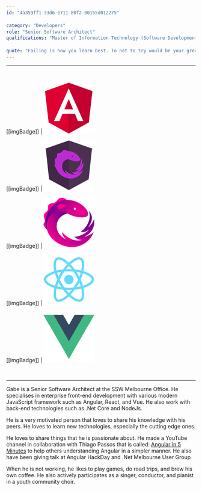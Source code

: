 ```yaml
---
id: "4a359ff1-33d6-e711-80f2-00155d012275"

category: "Developers"
role: "Senior Software Architect"
qualifications: "Master of Information Technology (Software Development)"

quote: "Failing is how you learn best. To not to try would be your greatest fall."
---
```


---

<br/>

[[imgBadge]]
| ![Angular Icon](../badges/Developer-angular.png)

[[imgBadge]]
| ![Ngrx Icon](../badges/Developer-ngrx.png)

[[imgBadge]]
| ![RxJs Icon](../badges/Developer-rxjs.png)

[[imgBadge]]
| ![React Icon](../badges/Developer-react.png)

[[imgBadge]]
| ![Vue.Js Icon](../badges/Developer-vuejs.png)

<br/>

---

Gabe is a Senior Software Architect at the SSW Melbourne Office. He specialises in enterprise front-end development with various modern JavaScript framework such as Angular, React, and Vue. He also work with back-end technologies such as .Net Core and NodeJs.

He is a very motivated person that loves to share his knowledge with his peers. He loves to learn new technologies, especially the cutting edge ones.

He loves to share things that he is passionate about. He made a YouTube channel in collaboration with Thiago Passos that is called: [Angular in 5 Minutes](https://www.youtube.com/channel/UCHYi-ucclDksXxMOUTgyixQ) to help others understanding Angular in a simpler manner. He also have been giving talk at Angular HackDay and .Net Melbourne User Group

When he is not working, he likes to play games, do road trips, and brew his own coffee. He also actively participates as a singer, conductor, and pianist in a youth community choir.
